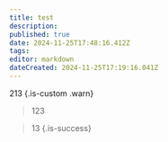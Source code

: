 ```yaml
---
title: test
description: 
published: true
date: 2024-11-25T17:48:16.412Z
tags: 
editor: markdown
dateCreated: 2024-11-25T17:19:16.041Z
---
```


213
{.is-custom .warn}

> 123

> 13
{.is-success}
